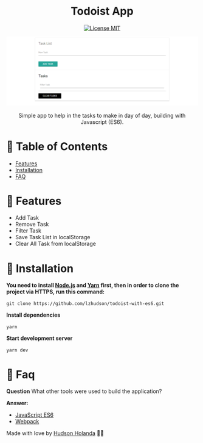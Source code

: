 <h1 align="center"> Todoist App </h1>
<p align="center">
  <a href="https://opensource.org/licenses/MIT">
    <img src="https://img.shields.io/badge/License-MIT-blue.svg" alt="License MIT">
  </a>
</p>

<p align="center">
   <img src=".github/docs/images/task-list-initial.png"/>
</p>


<p align="center">Simple app to help in the tasks to make in day of day, building with Javascript (ES6).</p>

# :pushpin: Table of Contents

* [Features](#rocket-features)
* [Installation](#construction_worker-installation)
* [FAQ](#postbox-faq)

# :rocket: Features
* Add Task
* Remove Task
* Filter Task
* Save Task List in localStorage
* Clear All Task from localStorage

# :construction_worker: Installation

**You need to install [Node.js](https://nodejs.org/en/download/) and [Yarn](https://yarnpkg.com/) first, then in order to clone the project via HTTPS, run this command:**

```
git clone https://github.com/lzhudson/todoist-with-es6.git
```

**Install dependencies**

```
yarn
```

**Start development server**

```
yarn dev
```

# :postbox: Faq

**Question** What other tools were used to build the application?

**Answer:**

- [JavaScript ES6](https://developer.mozilla.org/pt-BR/docs/Web/JavaScript)
- [Webpack](https://webpack.js.org/)


Made with love by [Hudson Holanda](https://github.com/lzhudson) 💜🚀